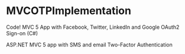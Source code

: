 # MVCOTPImplementation

Code! MVC 5 App with Facebook, Twitter, LinkedIn and Google OAuth2 Sign-on (C#)

ASP.NET MVC 5 app with SMS and email Two-Factor Authentication
